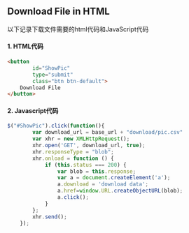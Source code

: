 ## Download File in HTML

以下记录下载文件需要的html代码和JavaScript代码

#### 1. HTML代码

```html
<button 
        id="ShowPic" 
        type="submit" 
        class="btn btn-default">
    Download File
</button>
```

#### 2. Javascript代码

```JavaScript
$("#ShowPic").click(function(){ 
        var download_url = base_url + "download/pic.csv"
        var xhr = new XMLHttpRequest();
        xhr.open('GET', download_url, true);
        xhr.responseType = "blob"; 
        xhr.onload = function () {
            if (this.status === 200) {
                var blob = this.response;
                var a = document.createElement('a');
                a.download = 'download data';
                a.href=window.URL.createObjectURL(blob);
                a.click();
            }
        };
        xhr.send();
    });
```

